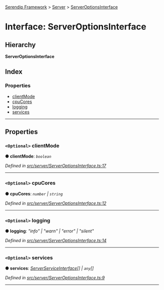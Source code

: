 [Serendip Framework](../README.md) > [Server](../modules/server.md) > [ServerOptionsInterface](../interfaces/server.serveroptionsinterface-1.md)

# Interface: ServerOptionsInterface

## Hierarchy

**ServerOptionsInterface**

## Index

### Properties

* [clientMode](server.serveroptionsinterface-1.md#clientmode)
* [cpuCores](server.serveroptionsinterface-1.md#cpucores)
* [logging](server.serveroptionsinterface-1.md#logging)
* [services](server.serveroptionsinterface-1.md#services)

---

## Properties

<a id="clientmode"></a>

### `<Optional>` clientMode

**● clientMode**: *`boolean`*

*Defined in [src/server/ServerOptionsInterface.ts:17](https://github.com/m-esm/serendip/blob/17b0858/src/server/ServerOptionsInterface.ts#L17)*

___
<a id="cpucores"></a>

### `<Optional>` cpuCores

**● cpuCores**: *`number` \| `string`*

*Defined in [src/server/ServerOptionsInterface.ts:12](https://github.com/m-esm/serendip/blob/17b0858/src/server/ServerOptionsInterface.ts#L12)*

___
<a id="logging"></a>

### `<Optional>` logging

**● logging**: *"info" \| "warn" \| "error" \| "silent"*

*Defined in [src/server/ServerOptionsInterface.ts:14](https://github.com/m-esm/serendip/blob/17b0858/src/server/ServerOptionsInterface.ts#L14)*

___
<a id="services"></a>

### `<Optional>` services

**● services**: *[ServerServiceInterface](server.serverserviceinterface-1.md)[] \| `any`[]*

*Defined in [src/server/ServerOptionsInterface.ts:9](https://github.com/m-esm/serendip/blob/17b0858/src/server/ServerOptionsInterface.ts#L9)*

___


